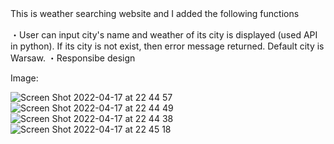 This is weather searching website and I added the following functions　　

・User can input city's name and weather of its city is displayed (used API in python). If its city is not exist, then error message returned. 
  Default city is Warsaw.
・Responsibe design

Image:

![Screen Shot 2022-04-17 at 22 44 57](https://user-images.githubusercontent.com/91435300/163798560-5b17f118-a005-4c14-a6d7-48389eeede1a.png)
![Screen Shot 2022-04-17 at 22 44 49](https://user-images.githubusercontent.com/91435300/163798561-084b3289-c92e-4b9d-bcd4-525b7a79ae68.png)
![Screen Shot 2022-04-17 at 22 44 38](https://user-images.githubusercontent.com/91435300/163798567-c733a0cc-3959-4e42-8441-f7e33130c4ac.png)
![Screen Shot 2022-04-17 at 22 45 18](https://user-images.githubusercontent.com/91435300/163798562-2c268659-ea44-4e0b-8d17-88af6e426cae.png)
